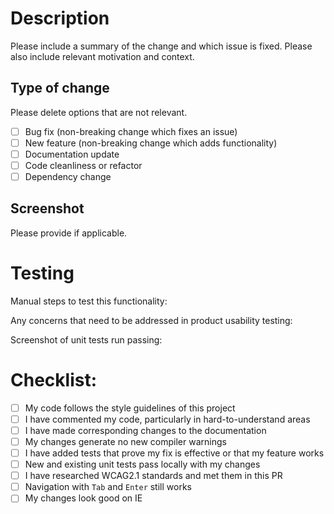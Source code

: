 # Description

Please include a summary of the change and which issue is fixed. Please also include relevant motivation and context.

## Type of change

Please delete options that are not relevant.

- [ ] Bug fix (non-breaking change which fixes an issue)
- [ ] New feature (non-breaking change which adds functionality)
- [ ] Documentation update
- [ ] Code cleanliness or refactor
- [ ] Dependency change

## Screenshot

Please provide if applicable.

# Testing

Manual steps to test this functionality:

Any concerns that need to be addressed in product usability testing:

Screenshot of unit tests run passing:

# Checklist:

- [ ] My code follows the style guidelines of this project
- [ ] I have commented my code, particularly in hard-to-understand areas
- [ ] I have made corresponding changes to the documentation
- [ ] My changes generate no new compiler warnings
- [ ] I have added tests that prove my fix is effective or that my feature works
- [ ] New and existing unit tests pass locally with my changes
- [ ] I have researched WCAG2.1 standards and met them in this PR
- [ ] Navigation with `Tab` and `Enter` still works
- [ ] My changes look good on IE
